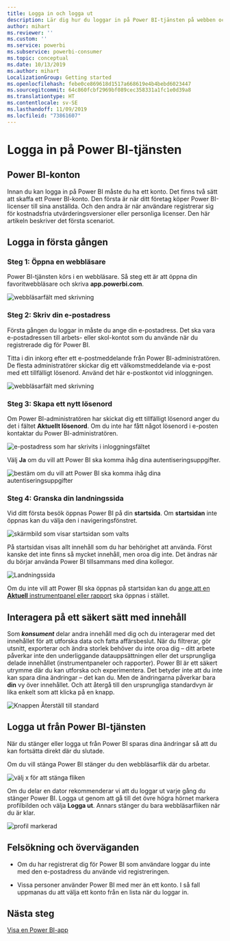 ```yaml
---
title: Logga in och logga ut
description: Lär dig hur du loggar in på Power BI-tjänsten på webben och hur du logga ut.
author: mihart
ms.reviewer: ''
ms.custom: ''
ms.service: powerbi
ms.subservice: powerbi-consumer
ms.topic: conceptual
ms.date: 10/13/2019
ms.author: mihart
LocalizationGroup: Getting started
ms.openlocfilehash: febe0ce869618d1517a668619e4b4bebd6023447
ms.sourcegitcommit: 64c860fcbf2969bf089cec358331a1fc1e0d39a8
ms.translationtype: HT
ms.contentlocale: sv-SE
ms.lasthandoff: 11/09/2019
ms.locfileid: "73861607"
---
```

# <a name="sign-in-to-power-bi-service"></a>Logga in på Power BI-tjänsten

## <a name="power-bi-accounts"></a>Power BI-konton
Innan du kan logga in på Power BI måste du ha ett konto. Det finns två sätt att skaffa ett Power BI-konto. Den första är när ditt företag köper Power BI-licenser till sina anställda. Och den andra är när användare registrerar sig för kostnadsfria utvärderingsversioner eller personliga licenser. Den här artikeln beskriver det första scenariot.

## <a name="sign-in-for-the-first-time"></a>Logga in första gången

### <a name="step-1-open-a-browser"></a>Steg 1: Öppna en webbläsare
Power BI-tjänsten körs i en webbläsare.  Så steg ett är att öppna din favoritwebbläsare och skriva **app.powerbi.com**.

![webbläsarfält med skrivning](media/end-user-sign-in/power-bi-sign-in.png)

### <a name="step-2-type-your-email-address"></a>Steg 2: Skriv din e-postadress
Första gången du loggar in måste du ange din e-postadress.  Det ska vara e-postadressen till arbets- eller skol-kontot som du använde när du registrerade dig för Power BI.  

Titta i din inkorg efter ett e-postmeddelande från Power BI-administratören. De flesta administratörer skickar dig ett välkomstmeddelande via e-post med ett tillfälligt lösenord. Använd det här e-postkontot vid inloggningen. 

![webbläsarfält med skrivning](media/end-user-sign-in/power-bi-password.png)


 
### <a name="step-3-create-a-new-password"></a>Steg 3: Skapa ett nytt lösenord
Om Power BI-administratören har skickat dig ett tillfälligt lösenord anger du det i fältet **Aktuellt lösenord**. Om du inte har fått något lösenord i e-posten kontaktar du Power BI-administratören.

![e-postadress som har skrivits i inloggningsfältet](media/end-user-sign-in/power-bi-login.png)

Välj **Ja** om du vill att Power BI ska komma ihåg dina autentiseringsuppgifter. 

![bestäm om du vill att Power BI ska komma ihåg dina autentiseringsuppgifter](media/end-user-sign-in/power-bi-stay-signed-in.png)


### <a name="step-4-review-your-home-landing-page"></a>Steg 4: Granska din landningssida
Vid ditt första besök öppnas Power BI på din **startsida**. Om **startsidan** inte öppnas kan du välja den i navigeringsfönstret. 

![skärmbild som visar startsidan som valts](media/end-user-sign-in/power-bi-home-selected.png)

På startsidan visas allt innehåll som du har behörighet att använda. Först kanske det inte finns så mycket innehåll, men oroa dig inte. Det ändras när du börjar använda Power BI tillsammans med dina kollegor. 

![Landningssida](media/end-user-sign-in/power-bi-home-landing.png)

Om du inte vill att Power BI ska öppnas på startsidan kan du [ange att en **Aktuell** instrumentpanel eller rapport](end-user-featured.md) ska öppnas i stället. 

## <a name="safely-interact-with-content"></a>Interagera på ett säkert sätt med innehåll
Som ***konsument*** delar andra innehåll med dig och du interagerar med det innehållet för att utforska data och fatta affärsbeslut.  När du filtrerar, gör utsnitt, exporterar och ändra storlek behöver du inte oroa dig – ditt arbete påverkar inte den underliggande datauppsättningen eller det ursprungliga delade innehållet (instrumentpaneler och rapporter). Power BI är ett säkert utrymme där du kan utforska och experimentera. Det betyder inte att du inte kan spara dina ändringar – det kan du. Men de ändringarna påverkar bara **din** vy över innehållet. Och att återgå till den ursprungliga standardvyn är lika enkelt som att klicka på en knapp.

![Knappen Återställ till standard](media/end-user-sign-in/power-bi-reset.png)

## <a name="sign-out-of-power-bi-service"></a>Logga ut från Power BI-tjänsten
När du stänger eller logga ut från Power BI sparas dina ändringar så att du kan fortsätta direkt där du slutade.

Om du vill stänga Power BI stänger du den webbläsarflik där du arbetar. 

![välj x för att stänga fliken](media/end-user-sign-in/power-bi-close.png) 

Om du delar en dator rekommenderar vi att du loggar ut varje gång du stänger Power BI.  Logga ut genom att gå till det övre högra hörnet markera profilbilden och välja **Logga ut**. Annars stänger du bara webbläsarfliken när du är klar.

![profil markerad](media/end-user-sign-in/power-bi-sign-out.png) 

## <a name="troubleshooting-and-considerations"></a>Felsökning och överväganden
- Om du har registrerat dig för Power BI som användare loggar du inte med den e-postadress du använde vid registreringen.

- Vissa personer använder Power BI med mer än ett konto. I så fall uppmanas du att välja ett konto från en lista när du loggar in. 

## <a name="next-steps"></a>Nästa steg
[Visa en Power BI-app](end-user-app-view.md)
